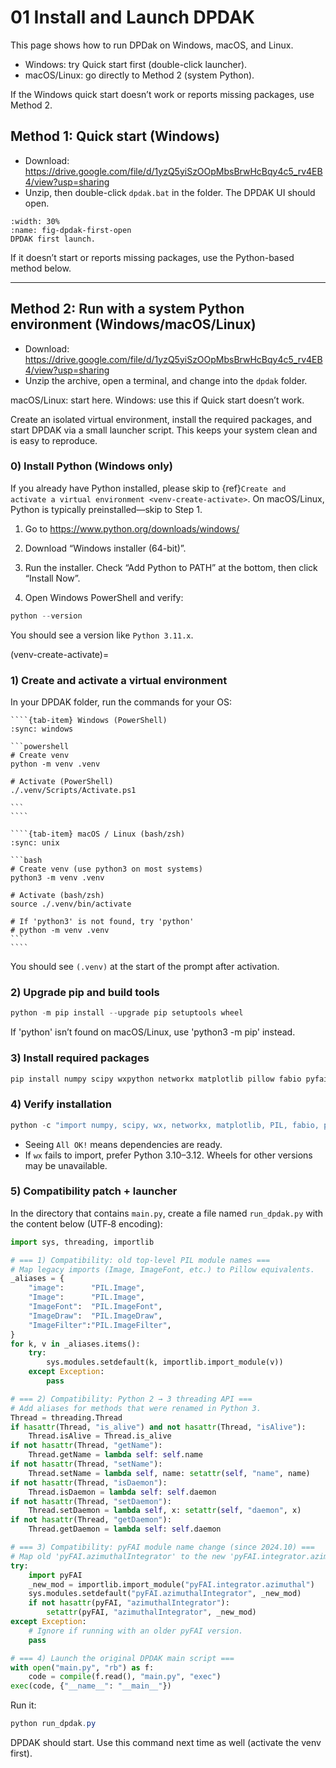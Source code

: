 # 01 Install and Launch DPDAK

This page shows how to run DPDak on Windows, macOS, and Linux.

- Windows: try Quick start first (double-click launcher).
- macOS/Linux: go directly to Method 2 (system Python).

If the Windows quick start doesn’t work or reports missing packages, use Method 2.

## Method 1: Quick start (Windows)

- Download: <https://drive.google.com/file/d/1yzQ5yiSzOOpMbsBrwHcBqy4c5_rv4EB4/view?usp=sharing>
- Unzip, then double-click `dpdak.bat` in the folder. The DPDAK UI should open.


```{figure} images/01-install/${curr4ntFi10/23/20254Npm324No41761237121133t}-${y4pmr}${32ont6}${4pmt4}-${06}${32}${01}.png
:width: 30%
:name: fig-dpdak-first-open
DPDAK first launch.
```

If it doesn’t start or reports missing packages, use the Python-based method below.

---

## Method 2: Run with a system Python environment (Windows/macOS/Linux)

- Download: <https://drive.google.com/file/d/1yzQ5yiSzOOpMbsBrwHcBqy4c5_rv4EB4/view?usp=sharing>
- Unzip the archive, open a terminal, and change into the `dpdak` folder.

macOS/Linux: start here. Windows: use this if Quick start doesn’t work.

Create an isolated virtual environment, install the required packages, and start DPDAK via a small launcher script. This keeps your system clean and is easy to reproduce.

### 0) Install Python (Windows only)

If you already have Python installed, please skip to {ref}`Create and activate a virtual environment <venv-create-activate>`. On macOS/Linux, Python is typically preinstalled—skip to Step 1.

1) Go to <https://www.python.org/downloads/windows/>

2) Download “Windows installer (64-bit)”.

3) Run the installer. Check “Add Python to PATH” at the bottom, then click “Install Now”.

4) Open Windows PowerShell and verify:

```powershell
python --version
```

You should see a version like `Python 3.11.x`.

(venv-create-activate)=
### 1) Create and activate a virtual environment

In your DPDAK folder, run the commands for your OS:

`````{tab-set}
````{tab-item} Windows (PowerShell)
:sync: windows

```powershell
# Create venv
python -m venv .venv

# Activate (PowerShell)
./.venv/Scripts/Activate.ps1

```
````

````{tab-item} macOS / Linux (bash/zsh)
:sync: unix

```bash
# Create venv (use python3 on most systems)
python3 -m venv .venv

# Activate (bash/zsh)
source ./.venv/bin/activate

# If 'python3' is not found, try 'python'
# python -m venv .venv
```
````
`````

You should see `(.venv)` at the start of the prompt after activation.

### 2) Upgrade pip and build tools

```powershell
python -m pip install --upgrade pip setuptools wheel
```

If 'python' isn’t found on macOS/Linux, use 'python3 -m pip' instead.

### 3) Install required packages

```powershell
pip install numpy scipy wxpython networkx matplotlib pillow fabio pyfai h5py
```

### 4) Verify installation

```powershell
python -c "import numpy, scipy, wx, networkx, matplotlib, PIL, fabio, pyFAI, h5py; print('All OK!')"
```

- Seeing `All OK!` means dependencies are ready.
- If `wx` fails to import, prefer Python 3.10–3.12. Wheels for other versions may be unavailable.

### 5) Compatibility patch + launcher

In the directory that contains `main.py`, create a file named `run_dpdak.py` with the content below (UTF‑8 encoding):

```python
import sys, threading, importlib

# === 1) Compatibility: old top-level PIL module names ===
# Map legacy imports (Image, ImageFont, etc.) to Pillow equivalents.
_aliases = {
    "image":      "PIL.Image",
	"Image":      "PIL.Image",
	"ImageFont":  "PIL.ImageFont",
	"ImageDraw":  "PIL.ImageDraw",
	"ImageFilter":"PIL.ImageFilter",
}
for k, v in _aliases.items():
	try:
		sys.modules.setdefault(k, importlib.import_module(v))
	except Exception:
		pass

# === 2) Compatibility: Python 2 → 3 threading API ===
# Add aliases for methods that were renamed in Python 3.
Thread = threading.Thread
if hasattr(Thread, "is_alive") and not hasattr(Thread, "isAlive"):
	Thread.isAlive = Thread.is_alive
if not hasattr(Thread, "getName"):
	Thread.getName = lambda self: self.name
if not hasattr(Thread, "setName"):
	Thread.setName = lambda self, name: setattr(self, "name", name)
if not hasattr(Thread, "isDaemon"):
	Thread.isDaemon = lambda self: self.daemon
if not hasattr(Thread, "setDaemon"):
	Thread.setDaemon = lambda self, x: setattr(self, "daemon", x)
if not hasattr(Thread, "getDaemon"):
	Thread.getDaemon = lambda self: self.daemon

# === 3) Compatibility: pyFAI module name change (since 2024.10) ===
# Map old 'pyFAI.azimuthalIntegrator' to the new 'pyFAI.integrator.azimuthal'.
try:
	import pyFAI
	_new_mod = importlib.import_module("pyFAI.integrator.azimuthal")
	sys.modules.setdefault("pyFAI.azimuthalIntegrator", _new_mod)
	if not hasattr(pyFAI, "azimuthalIntegrator"):
		setattr(pyFAI, "azimuthalIntegrator", _new_mod)
except Exception:
	# Ignore if running with an older pyFAI version.
	pass

# === 4) Launch the original DPDAK main script ===
with open("main.py", "rb") as f:
	code = compile(f.read(), "main.py", "exec")
exec(code, {"__name__": "__main__"})
```

Run it:

```powershell
python run_dpdak.py
```

DPDAK should start. Use this command next time as well (activate the venv first).


